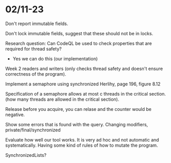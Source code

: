 # 02/11-23

Don't report immutable fields. 

Don't lock immutable fields, suggest that these should not be in locks.

Research question: Can CodeQL be used to check properties that are required for thread safety?
  - Yes we can do this (our implementation)

Week 2 readers and writers (only checks thread safety and doesn't ensure correctness of the program).

Implement a semaphore using synchronized Herlihy, page 196, figure 8.12

Specification of a semaphore allows at most c threads in the critical section. (how many threads are allowed in the critical section).

Release before you acquire, you can relase and the counter would be negative.

Show some errors that is found with the query.
Changing modifiers, private/final/synchronized

Evaluate how well our tool works. It is very ad hoc and not automatic and systematically. Having some kind of rules of how to mutate the program.

SynchronizedLists? 
